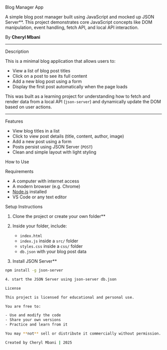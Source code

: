 Blog Manager App

A simple blog post manager built using JavaScript and mocked up JSON Server**. This project demonstrates core JavaScript concepts like DOM manipulation, event handling, fetch API, and local API interaction.

By **Cheryl Mbani**

---

Description

This is a minimal blog application that allows users to:

- View a list of blog post titles
- Click on a post to see its full content
- Add a new blog post using a form
- Display the first post automatically when the page loads

This was built as a learning project for understanding how to fetch and render data from a local API (`json-server`) and dynamically update the DOM based on user actions.

---

Features

- View blog titles in a list
- Click to view post details (title, content, author, image)
- Add a new post using a form
- Posts persist using JSON Server (`POST`)
- Clean and simple layout with light styling


How to Use

Requirements

- A computer with internet access
- A modern browser (e.g. Chrome)
- [Node.js](https://nodejs.org/) installed
- VS Code or any text editor

Setup Instructions

1. Clone the project or create your own folder**

2. Inside your folder, include:
   - `index.html`
   - `index.js` inside a `src/` folder
   - `styles.css` inside a `css/` folder
   - `db.json` with your blog post data

3. Install JSON Server**

```bash
npm install -g json-server

4. start the JSON Server using json-server db.json

License

This project is licensed for educational and personal use.

You are free to:

- Use and modify the code
- Share your own versions
- Practice and learn from it

You may **not** sell or distribute it commercially without permission.

Created by Cheryl Mbani | 2025


